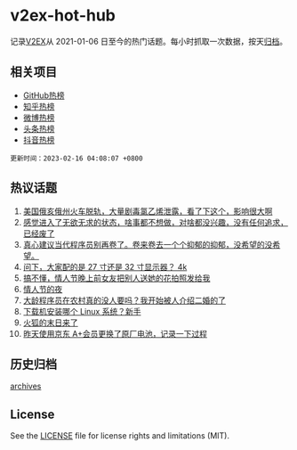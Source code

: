 # v2ex-hot-hub

 记录[V2EX](https://www.v2ex.com/)从 2021-01-06 日至今的热门话题。每小时抓取一次数据，按天[归档](archives)。
 
 ## 相关项目

- [GitHub热榜](https://github.com/lonnyzhang423/github-hot-hub)
- [知乎热榜](https://github.com/lonnyzhang423/zhihu-hot-hub)
- [微博热榜](https://github.com/lonnyzhang423/weibo-hot-hub)
- [头条热榜](https://github.com/lonnyzhang423/toutiao-hot-hub)
- [抖音热榜](https://github.com/lonnyzhang423/douyin-hot-hub)


 `更新时间：2023-02-16 04:08:07 +0800`

## 热议话题

1. [美国俄亥俄州火车脱轨，大量剧毒氯乙烯泄露，看了下这个，影响很大啊](https://www.v2ex.com/t/916218)
1. [感觉进入了无欲无求的状态，啥事都不想做，对啥都没兴趣，没有任何追求，已经废了](https://www.v2ex.com/t/916280)
1. [真心建议当代程序员别再卷了。卷来卷去一个个抑郁的抑郁，没希望的没希望。](https://www.v2ex.com/t/916225)
1. [问下，大家配的是 27 寸还是 32 寸显示器？ 4k](https://www.v2ex.com/t/916192)
1. [搞不懂，情人节晚上前女友把别人送她的花拍照发给我](https://www.v2ex.com/t/916367)
1. [情人节的夜](https://www.v2ex.com/t/916228)
1. [大龄程序员在农村真的没人要吗？我开始被人介绍二婚的了](https://www.v2ex.com/t/916412)
1. [下载机安装哪个 Linux 系统？新手](https://www.v2ex.com/t/916214)
1. [火狐的末日来了](https://www.v2ex.com/t/916352)
1. [昨天使用京东 A+会员更换了原厂电池，记录一下过程](https://www.v2ex.com/t/916265)

## 历史归档

[archives](archives)

## License

See the [LICENSE](LICENSE) file for license rights and limitations (MIT).
